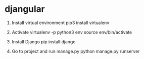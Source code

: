 # djangular

1. Install virtual environment
    pip3 install virtualenv

2. Activate
    virtualenv -p python3 env
    source env/bin/activate

3. Install Django
    pip install django

4. Go to project and run manage.py
    python manage.py runserver
